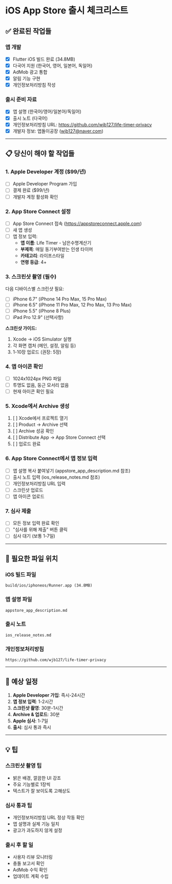 # iOS App Store 출시 체크리스트

## ✅ **완료된 작업들**

### **앱 개발**
- [x] Flutter iOS 빌드 완료 (34.8MB)
- [x] 다국어 지원 (한국어, 영어, 일본어, 독일어)
- [x] AdMob 광고 통합
- [x] 알림 기능 구현
- [x] 개인정보처리방침 작성

### **출시 준비 자료**
- [x] 앱 설명 (한국어/영어/일본어/독일어)
- [x] 출시 노트 (다국어)
- [x] 개인정보처리방침 URL: https://github.com/wjb127/life-timer-privacy
- [x] 개발자 정보: 앱돌이공장 (wjb127@naver.com)

---

## 📋 **당신이 해야 할 작업들**

### **1. Apple Developer 계정 ($99/년)**
- [ ] Apple Developer Program 가입
- [ ] 결제 완료 ($99/년)
- [ ] 개발자 계정 활성화 확인

### **2. App Store Connect 설정**
- [ ] App Store Connect 접속 (https://appstoreconnect.apple.com)
- [ ] 새 앱 생성
- [ ] 앱 정보 입력:
  - **앱 이름**: Life Timer - 남은수명계산기
  - **부제목**: 매일 동기부여받는 인생 타이머
  - **카테고리**: 라이프스타일
  - **연령 등급**: 4+

### **3. 스크린샷 촬영 (필수)**
다음 디바이스별 스크린샷 필요:
- [ ] iPhone 6.7" (iPhone 14 Pro Max, 15 Pro Max)
- [ ] iPhone 6.5" (iPhone 11 Pro Max, 12 Pro Max, 13 Pro Max)
- [ ] iPhone 5.5" (iPhone 8 Plus)
- [ ] iPad Pro 12.9" (선택사항)

**스크린샷 가이드:**
1. Xcode → iOS Simulator 실행
2. 각 화면 캡처 (메인, 설정, 알림 등)
3. 1-10장 업로드 (권장: 5장)

### **4. 앱 아이콘 확인**
- [ ] 1024x1024px PNG 파일
- [ ] 투명도 없음, 둥근 모서리 없음
- [ ] 현재 아이콘 확인 필요

### **5. Xcode에서 Archive 생성**
1. [ ] Xcode에서 프로젝트 열기
2. [ ] Product → Archive 선택
3. [ ] Archive 성공 확인
4. [ ] Distribute App → App Store Connect 선택
5. [ ] 업로드 완료

### **6. App Store Connect에서 앱 정보 입력**
- [ ] 앱 설명 복사 붙여넣기 (appstore_app_description.md 참조)
- [ ] 출시 노트 입력 (ios_release_notes.md 참조)
- [ ] 개인정보처리방침 URL 입력
- [ ] 스크린샷 업로드
- [ ] 앱 아이콘 업로드

### **7. 심사 제출**
- [ ] 모든 정보 입력 완료 확인
- [ ] "심사를 위해 제출" 버튼 클릭
- [ ] 심사 대기 (보통 1-7일)

---

## 📱 **필요한 파일 위치**

### **iOS 빌드 파일**
```
build/ios/iphoneos/Runner.app (34.8MB)
```

### **앱 설명 파일**
```
appstore_app_description.md
```

### **출시 노트**
```
ios_release_notes.md
```

### **개인정보처리방침**
```
https://github.com/wjb127/life-timer-privacy
```

---

## 🎯 **예상 일정**

1. **Apple Developer 가입**: 즉시-24시간
2. **앱 정보 입력**: 1-2시간
3. **스크린샷 촬영**: 30분-1시간
4. **Archive & 업로드**: 30분
5. **Apple 심사**: 1-7일
6. **출시**: 심사 통과 즉시

---

## 💡 **팁**

### **스크린샷 촬영 팁**
- 밝은 배경, 깔끔한 UI 강조
- 주요 기능별로 1장씩
- 텍스트가 잘 보이도록 고해상도

### **심사 통과 팁**
- 개인정보처리방침 URL 정상 작동 확인
- 앱 설명과 실제 기능 일치
- 광고가 과도하지 않게 설정

### **출시 후 할 일**
- 사용자 리뷰 모니터링
- 충돌 보고서 확인
- AdMob 수익 확인
- 업데이트 계획 수립 